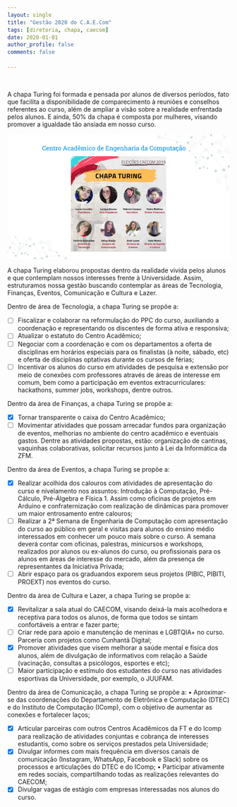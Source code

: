```yaml
---
layout: single
title: "Gestão 2020 do C.A.E.Com"
tags: [diretoria, chapa, caecom]
date: 2020-01-01
author_profile: false
comments: false

---
```


<br>

A chapa Turing foi formada e pensada por alunos de diversos períodos, fato que facilita a disponibilidade de comparecimento à reuniões e conselhos referentes ao curso, além de ampliar a visão sobre a realidade enfrentada pelos alunos. E ainda, 50% da chapa é composta por mulheres, visando promover a igualdade tão ansiada em nosso curso.

![gestão_atual](/assets/images/2019/diretoria-2020.png)

A chapa Turing elaborou propostas dentro da realidade vivida pelos alunos e que contemplam nossos interesses frente à Universidade. Assim, estruturamos nossa gestão buscando contemplar as áreas de Tecnologia, Finanças, Eventos, Comunicação e Cultura e Lazer.

Dentro de área de Tecnologia, a chapa Turing se propõe a: 
- [ ] Fiscalizar e colaborar na reformulação do PPC do curso, auxiliando a coordenação e representando os discentes de forma ativa e responsiva;
- [ ] Atualizar o estatuto do Centro Acadêmico;
- [ ] Negociar com a coordenação e com os departamentos a oferta de disciplinas em horários especiais para os finalistas (à noite, sábado, etc) e oferta de disciplinas optativas durante os cursos de férias;
- [ ] Incentivar os alunos do curso em atividades de pesquisa e extensão por meio de conexões com professores através de áreas de interesse em comum, bem como a participação em eventos extracurriculares: hackathons, summer jobs, workshops, dentre outros.

Dentro da área de Finanças, a chapa Turing se propõe a:
- [X] Tornar transparente o caixa do Centro Acadêmico;
- [ ] Movimentar atividades que possam arrecadar fundos para organização de eventos, melhorias no ambiente do centro acadêmico e eventuais gastos. Dentre as atividades propostas, estão: organização de cantinas, vaquinhas colaborativas, solicitar recursos junto à Lei da Informática da ZFM.

Dentro da área de Eventos, a chapa Turing se propõe a:
- [X] Realizar acolhida dos calouros com atividades de apresentação do curso e nivelamento nos assuntos: Introdução à Computação, Pré-Cálculo, Pré-Álgebra e Física 1. Assim como oficinas de projetos em Arduino e confraternização com realização de dinâmicas para promover um maior entrosamento entre calouros;
- [ ] Realizar a 2ª Semana de Engenharia de Computação com apresentação do curso ao público em geral e visitas para alunos do ensino médio interessados em conhecer um pouco mais sobre o curso. A semana deverá contar com oficinas, palestras, minicursos e workshops, realizados por alunos ou ex-alunos do curso, ou profissionais para os alunos em áreas de interesse do mercado, além da presença de representantes da Iniciativa Privada;
- [ ] Abrir espaço para os graduandos exporem seus projetos (PIBIC, PIBITI, PROEXT) nos eventos do curso.

Dentro da área de Cultura e Lazer, a chapa Turing se propõe a:
- [X] Revitalizar a sala atual do CAECOM, visando deixá-la mais acolhedora e receptiva para todos os alunos, de forma que todos se sintam confortáveis a entrar e fazer parte;
- [ ] Criar rede para apoio e manutenção de meninas e LGBTQIA+ no curso. Parceria com projetos como Cunhantã Digital;
- [X] Promover atividades que visem melhorar a saúde mental e fisíca dos alunos, além de divulgação de informativos com relação a Saúde (vacinação, consultas a psicólogos, esportes e etc);
- [ ] Maior participação e estímulo dos estudantes do curso nas atividades esportivas da Universidade, por exemplo, o JUUFAM.

Dentro da área de Comunicação, a chapa Turing se propõe a: • Aproximar-se das coordenações do Departamento de Eletrônica e Computação (DTEC) e do Instituto de Computação (IComp), com o objetivo de aumentar as conexões e fortalecer laços;
- [X] Articular parceiras com outros Centros Acadêmicos da FT e do Icomp para realização de atividades conjuntas e cobrança de interesses estudantis, como sobre os serviços prestados pela Universidade;
- [X] Divulgar informes com mais frequência em diversos canais de comunicação (Instagram, WhatsApp, Facebook e Slack) sobre os processos e articulações do DTEC e do IComp; • Participar ativamente em redes sociais, compartilhando todas as realizações relevantes do CAECOM;
- [X] Divulgar vagas de estágio com empresas interessadas nos alunos do curso.
